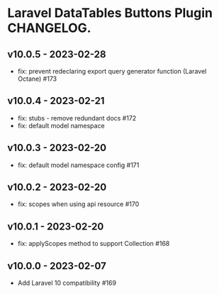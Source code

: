 # Laravel DataTables Buttons Plugin CHANGELOG.

## v10.0.5 - 2023-02-28

- fix: prevent redeclaring export query generator function (Laravel Octane) #173

## v10.0.4 - 2023-02-21

- fix: stubs - remove redundant docs #172
- fix: default model namespace

## v10.0.3 - 2023-02-20

- fix: default model namespace config #171

## v10.0.2 - 2023-02-20

- fix: scopes when using api resource #170

## v10.0.1 - 2023-02-20

- fix: applyScopes method to support Collection #168

## v10.0.0 - 2023-02-07

- Add Laravel 10 compatibility #169
